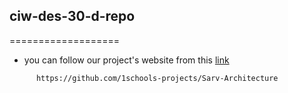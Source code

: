## ciw-des-30-d-repo
===================

* you can follow our project's website from this [link](https://github.com/1schools-projects/Sarv-Architecture)

```
      https://github.com/1schools-projects/Sarv-Architecture
```